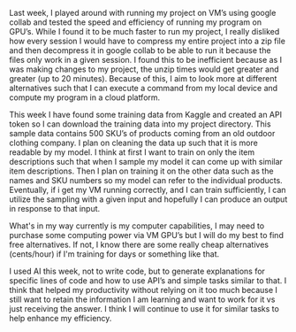 Last week, I played around with running my project on VM’s using google collab and tested the speed and efficiency of running my program on GPU’s. While I found it to be much faster to run my project, I really disliked how every session I would have to compress my entire project into a zip file and then decompress it in google collab to be able to run it because the files only work in a given session. I found this to be inefficient because as I was making changes to my project, the unzip times would get greater and greater (up to 20 minutes). Because of this, I aim to look more at different alternatives such that I can execute a command from my local device and compute my program in a cloud platform. 


This week I have found some training data from Kaggle and created an API token so I can download the training data into my project directory. This sample data contains 500 SKU’s of products coming from an old outdoor clothing company. I plan on cleaning the data up such that it is more readable by my model. I think at first I want to train on only the item descriptions such that when I sample my model it can come up with similar item descriptions. Then I plan on training it on the other data such as the names and SKU numbers so my model can refer to the individual products. Eventually, if i get my VM running correctly, and I can train sufficiently, I can utilize the sampling with a given input and hopefully I can produce an output in response to that input. 


What's in my way currently is my computer capabilities, I may need to purchase some computing power via VM GPU’s but I will do my best to find free alternatives. If not, I know there are some really cheap alternatives (cents/hour) if I'm training for days or something like that. 


I used AI this week, not to write code, but to generate explanations for specific lines of code and how to use API’s and simple tasks similar to that. I think that helped my productivity without relying on it too much because I still want to retain the information I am learning and want to work for it vs just receiving the answer. I think I will continue to use it for similar tasks to help enhance my efficiency. 
